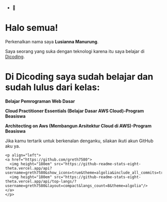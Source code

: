 - 👋 
# Halo semua! 

Perkenalkan nama saya **Lusianna Manurung**.

Saya seorang yang suka dengan teknologi karena itu saya belajar di [Dicoding](https://www.dicoding.com/).

Di Dicoding saya sudah belajar dan sudah lulus dari kelas:
==
**Belajar Pemrograman Web Dasar**  

**Cloud Practitioner Essentials (Belajar Dasar AWS Cloud)-Program Beasiswa**

**Architecting on Aws (Membangun Arsitektur Cloud di AWS)-Program Beasiswa**

Jika kamu tertarik untuk berkenalan denganku, silakan ikuti akun GitHub aku ya.

    <p align="left">
    <a href="https://github.com/greth7580">
      <img height="180em" src="https://github-readme-stats-eight-theta.vercel.app/api?username=greth7580&show_icons=true&theme=algolia&include_all_commits=true&count_private=true"/>
      <img height="180em" src="https://github-readme-stats-eight-theta.vercel.app/api/top-langs/?username=greth7580&layout=compact&langs_count=8&theme=algolia"/>
    </a>
    </p>
    
    
<!---
greth7580/greth7580 is a ✨ special ✨ repository because its `README.md` (this file) appears on your GitHub profile.
You can click the Preview link to take a look at your changes.
--->
